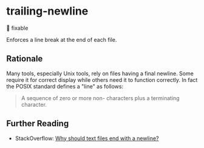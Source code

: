 # trailing-newline

:wrench: fixable

Enforces a line break at the end of each file.

## Rationale

Many tools, especially Unix tools, rely on files having a final newline. Some require it for correct display while others need it to function correctly.
In fact the POSIX standard defines a "line" as follows:

> A sequence of zero or more non- <newline> characters plus a terminating <newline> character.

## Further Reading

* StackOverflow: [Why should text files end with a newline?](https://stackoverflow.com/questions/729692/why-should-text-files-end-with-a-newline)
